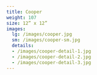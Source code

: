 ```yaml
---
title: Cooper
weight: 107
size: 12” x 12”
images:
  lg: /images/cooper.jpg
  sm: /images/cooper-sm.jpg
  details:
  - /images/cooper-detail-1.jpg
  - /images/cooper-detail-2.jpg
  - /images/cooper-detail-3.jpg
---
```

